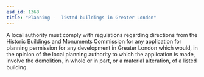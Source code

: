 ```yaml
---
esd_id: 1368
title: "Planning -  listed buildings in Greater London"
---
```


A local authority must comply with regulations regarding directions from the Historic Buildings and Monuments Commission for any application for planning permission for any development in Greater London which would, in the opinion of the local planning authority to which the application is made, involve the demolition, in whole or in part, or a material alteration, of a listed building.

